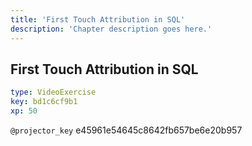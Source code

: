 ```yaml
---
title: 'First Touch Attribution in SQL'
description: 'Chapter description goes here.'
---
```


## First Touch Attribution in SQL

```yaml
type: VideoExercise
key: bd1c6cf9b1
xp: 50
```

`@projector_key`
e45961e54645c8642fb657be6e20b957
